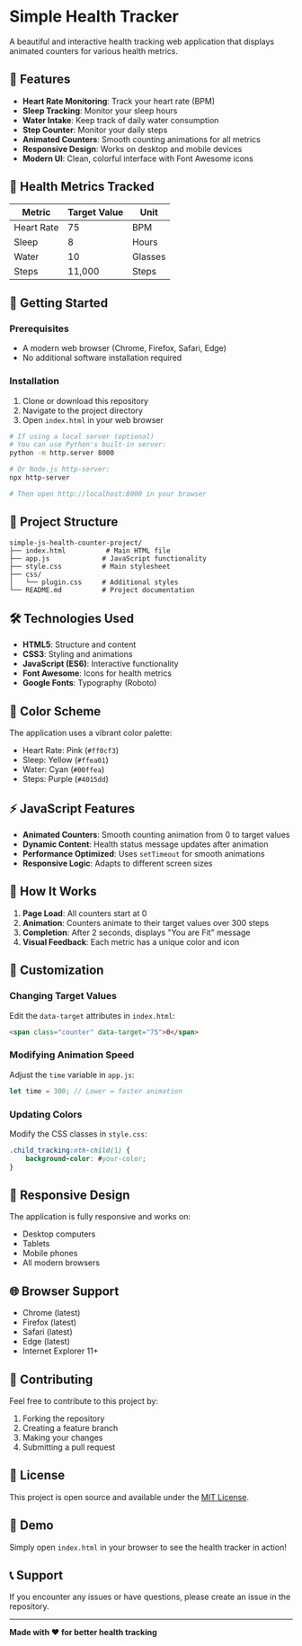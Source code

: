# Simple Health Tracker

A beautiful and interactive health tracking web application that displays animated counters for various health metrics.

## 🌟 Features

- **Heart Rate Monitoring**: Track your heart rate (BPM)
- **Sleep Tracking**: Monitor your sleep hours
- **Water Intake**: Keep track of daily water consumption
- **Step Counter**: Monitor your daily steps
- **Animated Counters**: Smooth counting animations for all metrics
- **Responsive Design**: Works on desktop and mobile devices
- **Modern UI**: Clean, colorful interface with Font Awesome icons

## 🎯 Health Metrics Tracked

| Metric | Target Value | Unit |
|--------|-------------|------|
| Heart Rate | 75 | BPM |
| Sleep | 8 | Hours |
| Water | 10 | Glasses |
| Steps | 11,000 | Steps |

## 🚀 Getting Started

### Prerequisites

- A modern web browser (Chrome, Firefox, Safari, Edge)
- No additional software installation required

### Installation

1. Clone or download this repository
2. Navigate to the project directory
3. Open `index.html` in your web browser

```bash
# If using a local server (optional)
# You can use Python's built-in server:
python -m http.server 8000

# Or Node.js http-server:
npx http-server

# Then open http://localhost:8000 in your browser
```

## 📁 Project Structure

```
simple-js-health-counter-project/
├── index.html          # Main HTML file
├── app.js             # JavaScript functionality
├── style.css          # Main stylesheet
├── css/
│   └── plugin.css     # Additional styles
└── README.md          # Project documentation
```

## 🛠️ Technologies Used

- **HTML5**: Structure and content
- **CSS3**: Styling and animations
- **JavaScript (ES6)**: Interactive functionality
- **Font Awesome**: Icons for health metrics
- **Google Fonts**: Typography (Roboto)

## 🎨 Color Scheme

The application uses a vibrant color palette:
- Heart Rate: Pink (`#ff0cf3`)
- Sleep: Yellow (`#ffea01`)
- Water: Cyan (`#00ffea`)
- Steps: Purple (`#4015dd`)

## ⚡ JavaScript Features

- **Animated Counters**: Smooth counting animation from 0 to target values
- **Dynamic Content**: Health status message updates after animation
- **Performance Optimized**: Uses `setTimeout` for smooth animations
- **Responsive Logic**: Adapts to different screen sizes

## 🎯 How It Works

1. **Page Load**: All counters start at 0
2. **Animation**: Counters animate to their target values over 300 steps
3. **Completion**: After 2 seconds, displays "You are Fit" message
4. **Visual Feedback**: Each metric has a unique color and icon

## 🔧 Customization

### Changing Target Values

Edit the `data-target` attributes in `index.html`:

```html
<span class="counter" data-target="75">0</span>
```

### Modifying Animation Speed

Adjust the `time` variable in `app.js`:

```javascript
let time = 300; // Lower = faster animation
```

### Updating Colors

Modify the CSS classes in `style.css`:

```css
.child_tracking:nth-child(1) {
    background-color: #your-color;
}
```

## 📱 Responsive Design

The application is fully responsive and works on:
- Desktop computers
- Tablets
- Mobile phones
- All modern browsers

## 🌐 Browser Support

- Chrome (latest)
- Firefox (latest)
- Safari (latest)
- Edge (latest)
- Internet Explorer 11+

## 🤝 Contributing

Feel free to contribute to this project by:
1. Forking the repository
2. Creating a feature branch
3. Making your changes
4. Submitting a pull request

## 📄 License

This project is open source and available under the [MIT License](LICENSE).

## 🎉 Demo

Simply open `index.html` in your browser to see the health tracker in action!

## 📞 Support

If you encounter any issues or have questions, please create an issue in the repository.

---

**Made with ❤️ for better health tracking**
